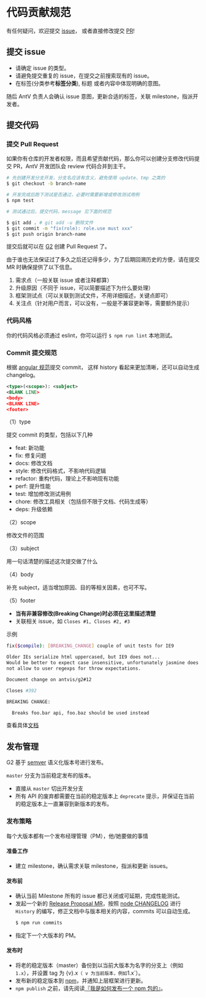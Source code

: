 # 代码贡献规范

有任何疑问，欢迎提交 [issue](https://github.com/antvis/g2/issues)，
或者直接修改提交 [PR](https://github.com/antvis/g2/pulls)!

## 提交 issue

- 请确定 issue 的类型。
- 请避免提交重复的 issue，在提交之前搜索现有的 issue。
- 在标签(分类参考**标签分类**), 标题 或者内容中体现明确的意图。

随后 AntV 负责人会确认 issue 意图，更新合适的标签，关联 milestone，指派开发者。

## 提交代码

### 提交 Pull Request

如果你有仓库的开发者权限，而且希望贡献代码，那么你可以创建分支修改代码提交 PR，AntV 开发团队会 review 代码合并到主干。

```bash
# 先创建开发分支开发，分支名应该有含义，避免使用 update、tmp 之类的
$ git checkout -b branch-name

# 开发完成后跑下测试是否通过，必要时需要新增或修改测试用例
$ npm test

# 测试通过后，提交代码，message 见下面的规范

$ git add . # git add -u 删除文件
$ git commit -m "fix(role): role.use must xxx"
$ git push origin branch-name
```

提交后就可以在 [G2](https://github.com/antvis/g2/pulls) 创建 Pull Request 了。

由于谁也无法保证过了多久之后还记得多少，为了后期回溯历史的方便，请在提交 MR 时确保提供了以下信息。

1. 需求点（一般关联 issue 或者注释都算）
2. 升级原因（不同于 issue，可以简要描述下为什么要处理）
3. 框架测试点（可以关联到测试文件，不用详细描述，关键点即可）
4. 关注点（针对用户而言，可以没有，一般是不兼容更新等，需要额外提示）

### 代码风格

你的代码风格必须通过 eslint，你可以运行 `$ npm run lint` 本地测试。

### Commit 提交规范

根据 [angular 规范](https://github.com/angular/angular.js/blob/master/CONTRIBUTING.md#commit-message-format)提交 commit，
这样 history 看起来更加清晰，还可以自动生成 changelog。

```xml
<type>(<scope>): <subject>
<BLANK LINE>
<body>
<BLANK LINE>
<footer>
```

（1）type

提交 commit 的类型，包括以下几种

- feat: 新功能
- fix: 修复问题
- docs: 修改文档
- style: 修改代码格式，不影响代码逻辑
- refactor: 重构代码，理论上不影响现有功能
- perf: 提升性能
- test: 增加修改测试用例
- chore: 修改工具相关（包括但不限于文档、代码生成等）
- deps: 升级依赖

（2）scope

修改文件的范围

（3）subject

用一句话清楚的描述这次提交做了什么

（4）body

补充 subject，适当增加原因、目的等相关因素，也可不写。

（5）footer

- **当有非兼容修改(Breaking Change)时必须在这里描述清楚**
- 关联相关 issue，如 `Closes #1, Closes #2, #3`

示例

```bash
fix($compile): [BREAKING_CHANGE] couple of unit tests for IE9

Older IEs serialize html uppercased, but IE9 does not...
Would be better to expect case insensitive, unfortunately jasmine does
not allow to user regexps for throw expectations.

Document change on antvis/g2#12

Closes #392

BREAKING CHANGE:

  Breaks foo.bar api, foo.baz should be used instead
```

查看具体[文档](https://docs.google.com/document/d/1QrDFcIiPjSLDn3EL15IJygNPiHORgU1_OOAqWjiDU5Y/edit)

## 发布管理

G2 基于 [semver] 语义化版本号进行发布。

`master` 分支为当前稳定发布的版本。

- 直接从 `master` 切出开发分支
- 所有 API 的废弃都需要在当前的稳定版本上 `deprecate` 提示，并保证在当前的稳定版本上一直兼容到新版本的发布。

### 发布策略

每个大版本都有一个发布经理管理（PM），他/她要做的事情

#### 准备工作

- 建立 milestone，确认需求关联 milestone，指派和更新 issues。

#### 发布前

- 确认当前 Milestone 所有的 issue 都已关闭或可延期，完成性能测试。
- 发起一个新的 [Release Proposal MR]，按照 [node CHANGELOG] 进行 `History` 的编写，修正文档中与版本相关的内容，commits 可以自动生成。
  ```bash
  $ npm run commits
  ```
- 指定下一个大版本的 PM。

#### 发布时

- 将老的稳定版本（master）备份到以当前大版本为名字的分支上（例如 `1.x`），并设置 tag 为 {v}.x`（ v 为当前版本，例如`1.x`）。
- 发布新的稳定版本到 [npm]，并通知上层框架进行更新。
- `npm publish` 之前，请先阅读[『我是如何发布一个 npm 包的』]。

[semver]: http://semver.org/lang/zh-CN/
[release proposal mr]: https://github.com/nodejs/node/pull/4181
[node changelog]: https://github.com/nodejs/node/blob/master/CHANGELOG.md
[npm]: http://npmjs.com/
[『我是如何发布一个 npm 包的』]: https://fengmk2.com/blog/2016/how-i-publish-a-npm-package
